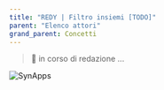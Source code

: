 ```yaml
---
title: "REDY | Filtro insiemi [TODO]"
parent: "Elenco attori"
grand_parent: Concetti
---
```



> 🚧 in corso di redazione ...

![SynApps](../../assets/under-progress.gif)
